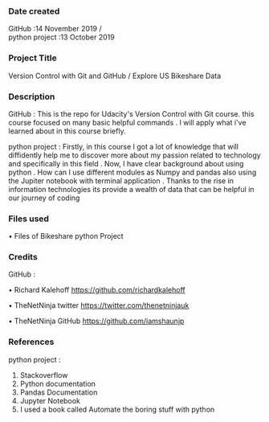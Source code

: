 ### Date created
GitHub :14 November 2019  /  
python project :13 October 2019

### Project Title
Version Control with Git and GitHub   /  Explore US Bikeshare Data


### Description

GitHub :
This is the repo for Udacity's Version Control with Git course. this course focused on many basic helpful commands . l will apply what i've learned about in this course briefly.

python project :
Firstly, in this course I got a lot of knowledge that will diffidently help me to discover more about my passion related to technology and specifically in this field .
Now, I have clear background about using python .
How can I use different modules as Numpy and pandas also using the Jupiter notebook with terminal application .
Thanks to the rise in information technologies its provide a wealth of data that can be helpful in our journey of coding


### Files used
•	Files of Bikeshare python Project


### Credits
GitHub :


•	Richard Kalehoff https://github.com/richardkalehoff

•	TheNetNinja twitter https://twitter.com/thenetninjauk

•	 TheNetNinja GitHub https://github.com/iamshaunjp

### References

python project :


1.	Stackoverflow
2.	Python documentation
3.	Pandas Documentation
4.	Jupyter Notebook
5.	I used a book called Automate the boring stuff with python
